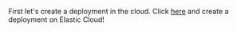 First let's create a deployment in the cloud.
Click [here](https://cloud.elastic.co/registration?elektra=webinar-monitoring-python-applications-with-elastic-apm) and create a
deployment on Elastic Cloud!

